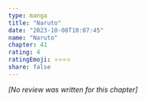 ```yaml
---
type: manga
title: "Naruto"
date: "2023-10-08T10:07:45"
name: "Naruto"
chapter: 41
rating: 4
ratingEmoji: ⭐️⭐️⭐️⭐️
share: false
---
```


_[No review was written for this chapter]_
